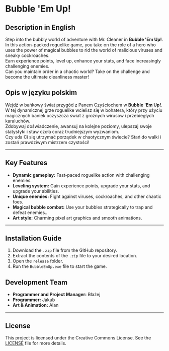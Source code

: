 # Bubble 'Em Up!

## Description in English
Step into the bubbly world of adventure with Mr. Cleaner in **Bubble 'Em Up!**.  
In this action-packed roguelike game, you take on the role of a hero who uses the power of magical bubbles to rid the world of malicious viruses and sneaky cockroaches.  
Earn experience points, level up, enhance your stats, and face increasingly challenging enemies.  
Can you maintain order in a chaotic world? Take on the challenge and become the ultimate cleanliness master!

## Opis w języku polskim
Wejdź w bańkowy świat przygód z Panem Czyściochem w **Bubble 'Em Up!**.  
W tej dynamicznej grze roguelike wcielisz się w bohatera, który przy użyciu magicznych baniek oczyszcza świat z groźnych wirusów i przebiegłych karaluchów.  
Zdobywaj doświadczenie, awansuj na kolejne poziomy, ulepszaj swoje statystyki i staw czoła coraz trudniejszym wyzwaniom.  
Czy uda Ci się utrzymać porządek w chaotycznym świecie? Stań do walki i zostań prawdziwym mistrzem czystości!

---

## Key Features
- **Dynamic gameplay:** Fast-paced roguelike action with challenging enemies.
- **Leveling system:** Gain experience points, upgrade your stats, and upgrade your abilities.
- **Unique enemies:** Fight against viruses, cockroaches, and other chaotic foes.
- **Magical bubble combat:** Use your bubbles strategically to trap and defeat enemies..
- **Art style:** Charming pixel art graphics and smooth animations.

---

## Installation Guide
1. Download the `.zip` file from the GitHub repository.
2. Extract the contents of the `.zip` file to your desired location.
3. Open the `release` folder.
4. Run the `BubbleEmUp.exe` file to start the game.

## Development Team
- **Programmer and Project Manager:** Błażej
- **Programmer:** Jakub
- **Art & Animation:** Alan 

---

## License
This project is licensed under the Creative Commons License. See the [LICENSE](./license.txt) file for more details.
